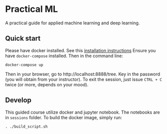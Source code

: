 # Practical ML

A practical guide for applied machine learning and deep learning.

## Quick start

Please have docker installed. See this [installation instructions](https://docs.docker.com/get-docker/)
Ensure you have `docker-compose` installed.
Then in the command line:
```shell
docker-compose up
```
Then in your browser, go to http://localhost:8888/tree. Key in the password (you will obtain from your instructor).
To exit the session, just issue `CTRL + C` twice (or more, depends on your mood).

## Develop

This guided course utilize docker and jupyter notebook. The notebooks are in `sessions` folder.
To build the docker image, simply run:
```shell
. ./build_script.sh
```
